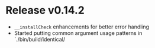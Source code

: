 # Release v0.14.2

- `__installCheck` enhancements for better error handling
- Started putting common argument usage patterns in `./bin/build/identical/
